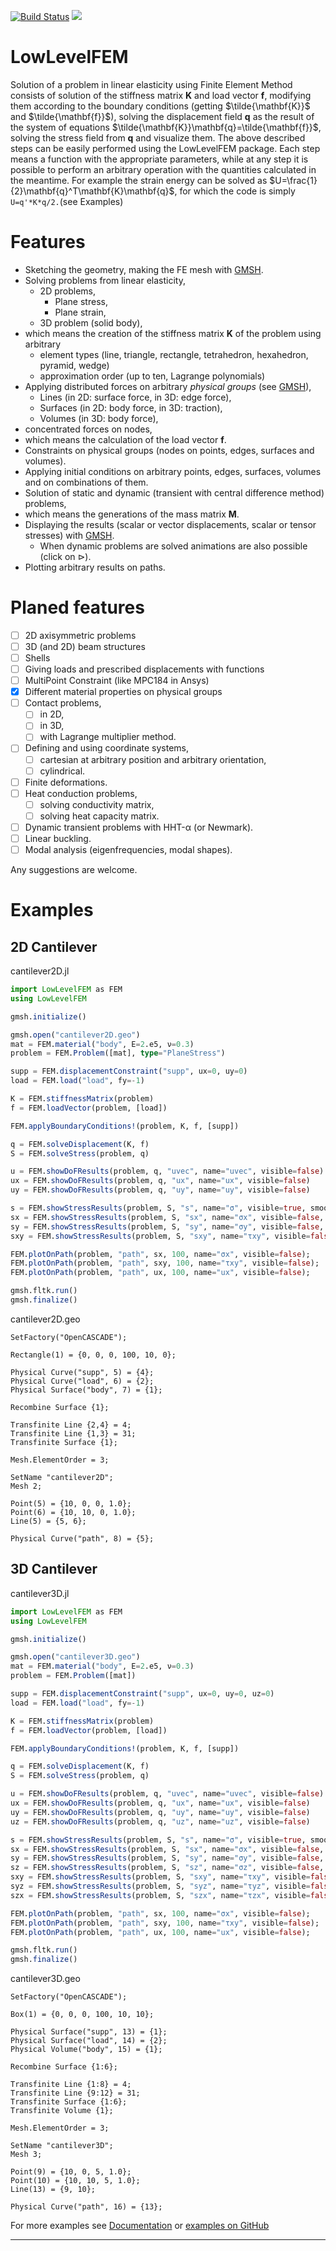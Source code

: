 [![Build Status](https://github.com/perebalazs/LowLevelFEM.jl/actions/workflows/CI.yml/badge.svg?branch=main)](https://github.com/perebalazs/LowLevelFEM.jl/actions/workflows/CI.yml?query=branch%3Amain)
[![](https://img.shields.io/badge/docs-dev-blue.svg)](https://perebalazs.github.io/LowLevelFEM.jl/dev)

# LowLevelFEM

Solution of a problem in linear elasticity using Finite Element Method consists of solution of the stiffness matrix $\mathbf{K}$ and load vector $\mathbf{f}$, modifying them according to the boundary conditions (getting $\tilde{\mathbf{K}}$ and $\tilde{\mathbf{f}}$), solving the displacement field $\mathbf{q}$ as the result of the system of equations $\tilde{\mathbf{K}}\mathbf{q}=\tilde{\mathbf{f}}$, solving the stress field from $\mathbf{q}$ and visualize them.
The above described steps can be easily performed using the LowLevelFEM package. Each step means a function with the appropriate parameters, while at any step it is possible to perform an arbitrary operation with the quantities calculated in the meantime. For example the strain energy can be solved as $U=\frac{1}{2}\mathbf{q}^T\mathbf{K}\mathbf{q}$, for which the code is simply ```U=q'*K*q/2.```(see Examples)

# Features

- Sketching the geometry, making the FE mesh with [GMSH](https://gmsh.info).
- Solving problems from linear elasticity,
  - 2D problems,
    - Plane stress,
    - Plane strain,
  - 3D problem (solid body),
- which means the creation of the stiffness matrix $\mathbf{K}$ of the problem using arbitrary
  - element types (line, triangle, rectangle, tetrahedron, hexahedron, pyramid, wedge)
  - approximation order (up to ten, Lagrange polynomials)
- Applying distributed forces on arbitrary *physical groups* (see [GMSH](https://gmsh.info)),
  - Lines (in 2D: surface force, in 3D: edge force),
  - Surfaces (in 2D: body force, in 3D: traction),
  - Volumes (in 3D: body force),
- concentrated forces on nodes,
- which means the calculation of the load vector $\mathbf{f}$.
- Constraints on physical groups (nodes on points, edges, surfaces and volumes).
- Applying initial conditions on arbitrary points, edges, surfaces, volumes and on combinations of them.
- Solution of static and dynamic (transient with central difference method) problems,
- which means the generations of the mass matrix $\mathbf{M}$.
- Displaying the results (scalar or vector displacements, scalar or tensor stresses) with [GMSH](https://gmsh.info).
  - When dynamic problems are solved animations are also possible (click on $\triangleright$).
- Plotting arbitrary results on paths.

# Planed features

- [ ] 2D axisymmetric problems
- [ ] 3D (and 2D) beam structures
- [ ] Shells
- [ ] Giving loads and prescribed displacements with functions
- [ ] MultiPoint Constraint (like MPC184 in Ansys)
- [x] Different material properties on physical groups
- [ ] Contact problems,
  - [ ] in 2D,
  - [ ] in 3D,
  - [ ] with Lagrange multiplier method.
- [ ] Defining and using coordinate systems,
	- [ ] cartesian at arbitrary position and arbitrary orientation,
	- [ ] cylindrical.
- [ ] Finite deformations.
- [ ] Heat conduction problems,
	- [ ] solving conductivity matrix,
	- [ ] solving heat capacity matrix.
- [ ] Dynamic transient problems with HHT-α (or Newmark).
- [ ] Linear buckling.
- [ ] Modal analysis (eigenfrequencies, modal shapes).

Any suggestions are welcome.

# Examples

## 2D Cantilever

cantilever2D.jl
```Julia
import LowLevelFEM as FEM
using LowLevelFEM

gmsh.initialize()

gmsh.open("cantilever2D.geo")
mat = FEM.material("body", E=2.e5, ν=0.3)
problem = FEM.Problem([mat], type="PlaneStress")

supp = FEM.displacementConstraint("supp", ux=0, uy=0)
load = FEM.load("load", fy=-1)

K = FEM.stiffnessMatrix(problem)
f = FEM.loadVector(problem, [load])

FEM.applyBoundaryConditions!(problem, K, f, [supp])

q = FEM.solveDisplacement(K, f)
S = FEM.solveStress(problem, q)

u = FEM.showDoFResults(problem, q, "uvec", name="uvec", visible=false)
ux = FEM.showDoFResults(problem, q, "ux", name="ux", visible=false)
uy = FEM.showDoFResults(problem, q, "uy", name="uy", visible=false)

s = FEM.showStressResults(problem, S, "s", name="σ", visible=true, smooth=true)
sx = FEM.showStressResults(problem, S, "sx", name="σx", visible=false, smooth=true)
sy = FEM.showStressResults(problem, S, "sy", name="σy", visible=false, smooth=true)
sxy = FEM.showStressResults(problem, S, "sxy", name="τxy", visible=false, smooth=true)

FEM.plotOnPath(problem, "path", sx, 100, name="σx", visible=false);
FEM.plotOnPath(problem, "path", sxy, 100, name="τxy", visible=false);
FEM.plotOnPath(problem, "path", ux, 100, name="ux", visible=false);

gmsh.fltk.run()
gmsh.finalize()
```

cantilever2D.geo
```gmsh
SetFactory("OpenCASCADE");

Rectangle(1) = {0, 0, 0, 100, 10, 0};

Physical Curve("supp", 5) = {4};
Physical Curve("load", 6) = {2};
Physical Surface("body", 7) = {1};

Recombine Surface {1};

Transfinite Line {2,4} = 4;
Transfinite Line {1,3} = 31;
Transfinite Surface {1};

Mesh.ElementOrder = 3;

SetName "cantilever2D";
Mesh 2;

Point(5) = {10, 0, 0, 1.0};
Point(6) = {10, 10, 0, 1.0};
Line(5) = {5, 6};

Physical Curve("path", 8) = {5};
```

## 3D Cantilever

cantilever3D.jl
```Julia
import LowLevelFEM as FEM
using LowLevelFEM

gmsh.initialize()

gmsh.open("cantilever3D.geo")
mat = FEM.material("body", E=2.e5, ν=0.3)
problem = FEM.Problem([mat])

supp = FEM.displacementConstraint("supp", ux=0, uy=0, uz=0)
load = FEM.load("load", fy=-1)

K = FEM.stiffnessMatrix(problem)
f = FEM.loadVector(problem, [load])

FEM.applyBoundaryConditions!(problem, K, f, [supp])

q = FEM.solveDisplacement(K, f)
S = FEM.solveStress(problem, q)

u = FEM.showDoFResults(problem, q, "uvec", name="uvec", visible=false)
ux = FEM.showDoFResults(problem, q, "ux", name="ux", visible=false)
uy = FEM.showDoFResults(problem, q, "uy", name="uy", visible=false)
uz = FEM.showDoFResults(problem, q, "uz", name="uz", visible=false)

s = FEM.showStressResults(problem, S, "s", name="σ", visible=true, smooth=true)
sx = FEM.showStressResults(problem, S, "sx", name="σx", visible=false, smooth=true)
sy = FEM.showStressResults(problem, S, "sy", name="σy", visible=false, smooth=true)
sz = FEM.showStressResults(problem, S, "sz", name="σz", visible=false, smooth=true)
sxy = FEM.showStressResults(problem, S, "sxy", name="τxy", visible=false, smooth=true)
syz = FEM.showStressResults(problem, S, "syz", name="τyz", visible=false, smooth=true)
szx = FEM.showStressResults(problem, S, "szx", name="τzx", visible=false, smooth=true)

FEM.plotOnPath(problem, "path", sx, 100, name="σx", visible=false);
FEM.plotOnPath(problem, "path", sxy, 100, name="τxy", visible=false);
FEM.plotOnPath(problem, "path", ux, 100, name="ux", visible=false);

gmsh.fltk.run()
gmsh.finalize()
```

cantilever3D.geo
```gmsh
SetFactory("OpenCASCADE");

Box(1) = {0, 0, 0, 100, 10, 10};

Physical Surface("supp", 13) = {1};
Physical Surface("load", 14) = {2};
Physical Volume("body", 15) = {1};

Recombine Surface {1:6};

Transfinite Line {1:8} = 4;
Transfinite Line {9:12} = 31;
Transfinite Surface {1:6};
Transfinite Volume {1};

Mesh.ElementOrder = 3;

SetName "cantilever3D";
Mesh 3;

Point(9) = {10, 0, 5, 1.0};
Point(10) = {10, 10, 5, 1.0};
Line(13) = {9, 10};

Physical Curve("path", 16) = {13};
```

For more examples see [Documentation](https://docs.juliahub.com/General/LowLevelFEM) or [examples on GitHub](https://github.com/perebalazs/LowLevelFEM.jl/tree/main/examples)

---

